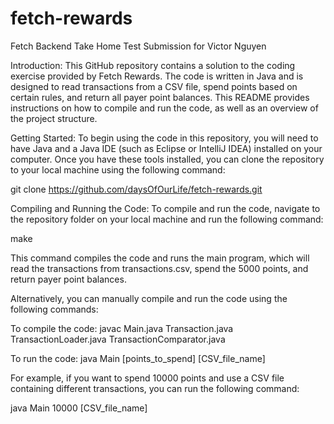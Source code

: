 # fetch-rewards
Fetch Backend Take Home Test Submission for Victor Nguyen

Introduction:
This GitHub repository contains a solution to the coding exercise provided by Fetch Rewards. The code is written in Java and is designed to read transactions from a CSV file, spend points based on certain rules, and return all payer point balances. This README provides instructions on how to compile and run the code, as well as an overview of the project structure.

Getting Started:
To begin using the code in this repository, you will need to have Java and a Java IDE (such as Eclipse or IntelliJ IDEA) installed on your computer. Once you have these tools installed, you can clone the repository to your local machine using the following command:

git clone https://github.com/daysOfOurLife/fetch-rewards.git

Compiling and Running the Code:
To compile and run the code, navigate to the repository folder on your local machine and run the following command:

make 

This command compiles the code and runs the main program, which will read the transactions from transactions.csv, spend the 5000 points, and return payer point balances. 

Alternatively, you can manually compile and run the code using the following commands:

To compile the code:
javac Main.java Transaction.java TransactionLoader.java TransactionComparator.java

To run the code:
java Main [points_to_spend] [CSV_file_name]

For example, if you want to spend 10000 points and use a CSV file containing different transactions, you can run the following command:

java Main 10000 [CSV_file_name]
